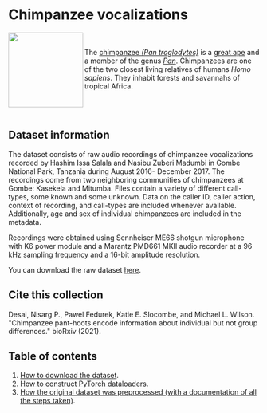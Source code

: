 # Chimpanzee vocalizations

<img align= "left" height="150" src="https://github.com/desai-nisarg/Chimpanzees/blob/main/Sheldon.jpeg?raw=true">
<br/>

The [chimpanzee <em>(Pan troglodytes)</em>](https://en.wikipedia.org/wiki/Chimpanzee) is a [great ape](https://en.wikipedia.org/wiki/Hominidae) and a member of the genus [<em>Pan</em>](https://en.wikipedia.org/wiki/Pan_(genus)). Chimpanzees are one of the two closest living relatives of humans <em>Homo sapiens</em>. They inhabit forests and savannahs of tropical Africa. 

<br/>
<br/>

## Dataset information
The dataset consists of raw audio recordings of chimpanzee vocalizations recorded by Hashim Issa Salala and Nasibu Zuberi Madumbi in Gombe National Park, Tanzania during August 2016- December 2017. The recordings come from two neighboring communities of chimpanzees at Gombe: Kasekela and Mitumba. Files contain a variety of different call-types, some known and some unknown. Data on the caller ID, caller action, context of recording, and call-types are included whenever available. Additionally, age and sex of individual chimpanzees are included in the metadata.

Recordings were obtained using Sennheiser ME66 shotgun microphone with K6 power module and a Marantz PMD661 MKII audio recorder at a 96 kHz sampling frequency and a 16-bit amplitude resolution. 

You can download the raw dataset [here](https://archive.org/details/chimpanzee-vocalizations). 

## Cite this collection

Desai, Nisarg P., Pawel Fedurek, Katie E. Slocombe, and Michael L. Wilson. "Chimpanzee pant-hoots encode information about individual but not group differences." bioRxiv (2021).

## Table of contents

1. [How to download the dataset](https://github.com/desai-nisarg/library/blob/chimpanzees/Chimpanzees/01_Download_Dataset.ipynb).
2. [How to construct PyTorch dataloaders]().
3. [How the original dataset was preprocessed (with a documentation of all the steps taken)]().
